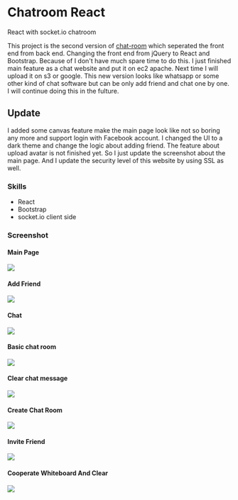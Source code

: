 # Chatroom React
React with socket.io chatroom

This project is the second version of [chat-room](https://github.com/BobbyLiu66/white-board) which seperated the front end from back end. Changing the front end from jQuery to React and Bootstrap. Because of I don't have much spare time to do this. I just finished main feature as a chat website and put it on ec2 apache. Next time I will upload it on s3 or google. This new version looks like whatsapp or some other kind of chat software but can be only add friend and chat one by one. I will continue doing this in the fulture.

## Update
I added some canvas feature make the main page look like not so boring any more and support login with Facebook account.
I changed the UI to a dark theme and change the logic about adding friend. The feature about upload avatar is not finished yet. So I just update the screenshot about the main page.
And I update the security level of this website by using SSL as well.

### Skills
* React
* Bootstrap
* socket.io client side

### Screenshot 
#### Main Page
![](https://storage.googleapis.com/chatroom.geekliubo.com/github/main.gif)
#### Add Friend
![](https://storage.googleapis.com/chatroom.geekliubo.com/github/add-friend-react.gif)
#### Chat
![](https://storage.googleapis.com/chatroom.geekliubo.com/github/chat-react.gif)
#### Basic chat room      
![](https://github-bobby.s3-ap-southeast-2.amazonaws.com/chat_basic.gif)
    
#### Clear chat message
![](https://github-bobby.s3-ap-southeast-2.amazonaws.com/clear_chat.gif)    
   
#### Create Chat Room
![](https://github-bobby.s3-ap-southeast-2.amazonaws.com/create_room.gif)

#### Invite Friend
![](https://github-bobby.s3-ap-southeast-2.amazonaws.com/invite_friend.gif)

#### Cooperate Whiteboard And Clear
![](https://github-bobby.s3-ap-southeast-2.amazonaws.com/whiteboard.gif)
